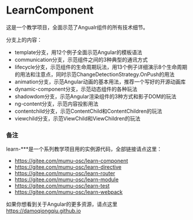 # LearnComponent
这是一个教学项目，全面示范了Angualr组件的所有技术细节。

分支上的内容：

- template分支，用12个例子全面示范Angular的模板语法
- communication分支，示范组件之间的3种典型的通讯方式
- lifecycle分支，示范组件的生命周期玩法，用13个例子详细演示8个生命周期的用法和注意点，同时示范ChangeDetectionStrategy.OnPush的用法
- animation分支，示范Angular动画的基本用法，推荐一个写好的开源动画库
- dynamic-component分支，示范动态组件的各种玩法
- shadowdom分支，示范Angular渲染组件的3种方式和影子DOM的玩法
- ng-content分支，示范内容投影用法
- contentchild分支，示范ContentChild和ContentChildren的玩法
- viewchild分支，示范ViewChild和ViewChildren的玩法

### 备注
learn-***是一个系列教学项目用的实例源代码，全部链接请点这里：

- https://gitee.com/mumu-osc/learn-component
- https://gitee.com/mumu-osc/learn-directive
- https://gitee.com/mumu-osc/learn-router
- https://gitee.com/mumu-osc/learn-module
- https://gitee.com/mumu-osc/learn-test
- https://gitee.com/mumu-osc/learn-webpack

如果你想看到关于Angular的更多资源，请点这里
https://damoqiongqiu.github.io